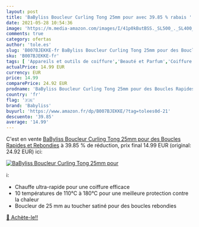 ```yaml
---
layout: post
title: 'BaByliss Boucleur Curling Tong 25mm pour avec 39.85 % rabais '
date: 2021-05-28 10:54:36
image: 'https://m.media-amazon.com/images/I/41p0kButBSS._SL500_._SL400_.jpg'
comments: true
category: ofertas
author: 'tole.es'
slug: 'B007BJEKKE-fr BaByliss Boucleur Curling Tong 25mm pour des Boucles...'
sku: 'B007BJEKKE-fr'
tags: [ 'Appareils et outils de coiffure','Beauté et Parfum','Coiffure et soins des cheveux','Fers à boucler','babyliss', ]
actualPrice: 14.99 EUR
currency: EUR
price: 14.99
comparePrice: 24.92 EUR
prodname: 'BaByliss Boucleur Curling Tong 25mm pour des Boucles Rapides et Rebondies'
country: 'fr'
flag: '🇫🇷'
brand: 'Babyliss'
buyurl: 'https://www.amazon.fr/dp/B007BJEKKE/?tag=tolees0d-21'
descuento: '39.85'
average: '14.99'
---
```


C'est en vente [BaByliss Boucleur Curling Tong 25mm pour des Boucles Rapides et Rebondies](https://www.amazon.fr/dp/B007BJEKKE/?tag=tolees0d-21)  à  39.85 % de réduction, prix final  14.99 EUR (original: 24.92 EUR) ici:

[![BaByliss Boucleur Curling Tong 25mm pour](https://m.media-amazon.com/images/I/41p0kButBSS._SL500_._SL400_.jpg)](https://www.amazon.fr/dp/B007BJEKKE/?tag=tolees0d-21)

ℹ️:

- Chauffe ultra-rapide pour une coiffure efficace
- 10 températures de 110°C à 180°C pour une meilleure protection contre la chaleur
- Boucleur de 25 mm au toucher satiné pour des boucles rebondies

[🛒 Achète-le!!](https://www.amazon.fr/dp/B007BJEKKE/?tag=tolees0d-21)
